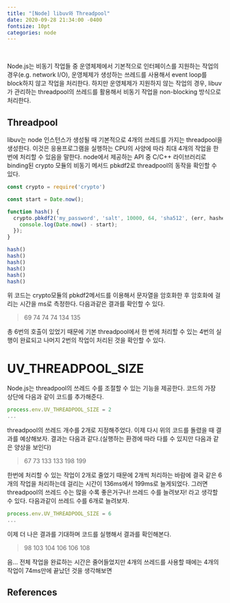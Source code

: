 ```yaml
---
title: "[Node] libuv와 Threadpool"
date: 2020-09-28 21:34:00 -0400
fontsize: 10pt
categories: node
---
```


<br>

Node.js는 비동기 작업들 중 운영체제에서 기본적으로 인터페이스를 지원하는 작업의 경우(e.g. network I/O), 운영체제가 생성하는 쓰레드를 사용해서 event loop를 block하지 않고 작업을 처리한다. 하지만 운영체제가 지원하지 않는 작업의 경우, libuv가 관리하는 threadpool의 쓰레드를 활용해서 비동기 작업을 non-blocking 방식으로 처리한다.  

## Threadpool  

libuv는 node 인스턴스가 생성될 때 기본적으로 4개의 쓰레드를 가지는 threadpool을 생성한다. 이것은 응용프로그램을 실행하는 CPU의 사양에 따라 최대 4개의 작업을 한 번에 처리할 수 있음을 말한다. node에서 제공하는 API 중 C/C++ 라이브러리로 binding된 crypto 모듈의 비동기 메서드 pbkdf2로 threadpool의 동작을 확인할 수 있다.

~~~javascript
const crypto = require('crypto')

const start = Date.now();

function hash() {
  crypto.pbkdf2('my_password', 'salt', 10000, 64, 'sha512', (err, hashed) => {  
    console.log(Date.now() - start);
  });
}

hash()
hash()
hash()
hash()
hash()
hash()
~~~

위 코드는 crypto모듈의 pbkdf2메서드를 이용해서 문자열을 암호화한 후 암호화에 걸리는 시간을 ms로 측정한다. 다음과같은 결과를 확인할 수 있다.  

>69
>74
>74
>74
>134
>135

총 6번의 호출이 있었기 때문에 기본 threadpool에서 한 번에 처리할 수 있는 4번의 실행이 완료되고 나머지 2번의 작업이 처리된 것을 확인할 수 있다.

# UV_THREADPOOL_SIZE  

Node.js는 threadpool의 쓰레드 수를 조절할 수 있는 기능을 제공한다. 코드의 가장 상단에 다음과 같이 코드를 추가해준다.

~~~javascript
process.env.UV_THREADPOOL_SIZE = 2
...
~~~

threadpool의 쓰레드 개수를 2개로 지정해주었다. 이제 다시 위의 코드를 돌렸을 때 결과를 예상해보자. 결과는 다음과 같다.(실행하는 환경에 따라 다를 수 있지만 다음과 같은 양상을 보인다)

>67
>73
>133
>133
>198
>199

한번에 처리할 수 있는 작업이 2개로 줄었기 때문에 2개씩 처리하는 바람에 결국 같은 6개의 작업을 처리하는데 걸리는 시간이 136ms에서 199ms로 늘게되었다. 그러면 threadpool의 쓰레드 수는 많을 수록 좋은거구나! 쓰레드 수를 늘려보자! 라고 생각할 수 있다. 다음과같이 쓰레드 수를 6개로 늘려보자.

~~~javascript
process.env.UV_THREADPOOL_SIZE = 6
...
~~~

이제 더 나은 결과를 기대하며 코드를 실행해서 결과를 확인해본다.

>98
>103
>104
>106
>106
>108

음... 전체 작업을 완료하는 시간은 줄어들었지만 4개의 쓰레드를 사용할 때에는 4개의 작업이 74ms만에 끝났던 것을 생각해보면  

## References
